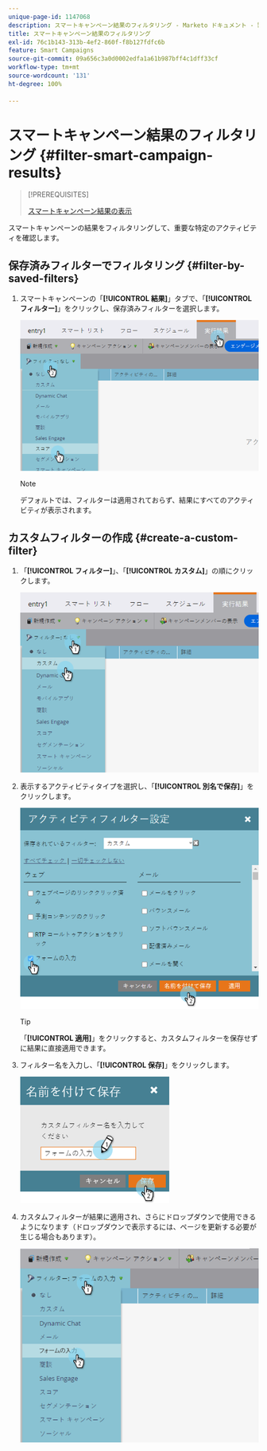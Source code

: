 ```yaml
---
unique-page-id: 1147068
description: スマートキャンペーン結果のフィルタリング - Marketo ドキュメント - 製品ドキュメント
title: スマートキャンペーン結果のフィルタリング
exl-id: 76c1b143-313b-4ef2-860f-f8b127fdfc6b
feature: Smart Campaigns
source-git-commit: 09a656c3a0d0002edfa1a61b987bff4c1dff33cf
workflow-type: tm+mt
source-wordcount: '131'
ht-degree: 100%

---
```


# スマートキャンペーン結果のフィルタリング {#filter-smart-campaign-results}

>[!PREREQUISITES]
>
>[スマートキャンペーン結果の表示](/help/marketo/product-docs/core-marketo-concepts/smart-campaigns/smart-campaign-data/view-smart-campaign-results.md)

スマートキャンペーンの結果をフィルタリングして、重要な特定のアクティビティを確認します。

## 保存済みフィルターでフィルタリング {#filter-by-saved-filters}

1. スマートキャンペーンの「**[!UICONTROL 結果]**」タブで、「**[!UICONTROL フィルター]**」をクリックし、保存済みフィルターを選択します。

   ![](assets/filter-smart-campaign-results-1.png)

   >[!NOTE]
   >
   >デフォルトでは、フィルターは適用されておらず、結果にすべてのアクティビティが表示されます。

## カスタムフィルターの作成 {#create-a-custom-filter}

1. 「**[!UICONTROL フィルター]**」、「**[!UICONTROL カスタム]**」の順にクリックします。

   ![](assets/filter-smart-campaign-results-2.png)

1. 表示するアクティビティタイプを選択し、「**[!UICONTROL 別名で保存]**」をクリックします。

   ![](assets/filter-smart-campaign-results-3.png)

   >[!TIP]
   >
   >「**[!UICONTROL 適用]**」をクリックすると、カスタムフィルターを保存せずに結果に直接適用できます。

1. フィルター名を入力し、「**[!UICONTROL 保存]**」をクリックします。

   ![](assets/filter-smart-campaign-results-4.png)

1. カスタムフィルターが結果に適用され、さらにドロップダウンで使用できるようになります（ドロップダウンで表示するには、ページを更新する必要が生じる場合もあります）。

   ![](assets/filter-smart-campaign-results-5.png)
